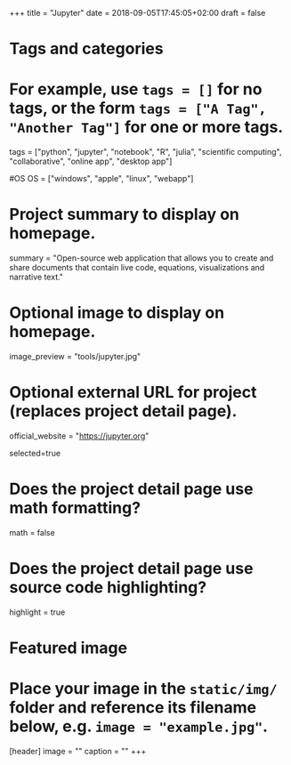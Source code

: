 +++
title = "Jupyter"
date = 2018-09-05T17:45:05+02:00
draft = false

# Tags and categories
# For example, use `tags = []` for no tags, or the form `tags = ["A Tag", "Another Tag"]` for one or more tags.
tags = ["python", "jupyter", "notebook", "R", "julia", "scientific computing", "collaborative", "online app", "desktop app"]

#OS
OS = ["windows", "apple", "linux", "webapp"]

# Project summary to display on homepage.
summary = "Open-source web application that allows you to create and share documents that contain live code, equations, visualizations and narrative text."

# Optional image to display on homepage.
image_preview = "tools/jupyter.jpg"

# Optional external URL for project (replaces project detail page).
official_website = "https://jupyter.org"

selected=true

# Does the project detail page use math formatting?
math = false

# Does the project detail page use source code highlighting?
highlight = true


# Featured image
# Place your image in the `static/img/` folder and reference its filename below, e.g. `image = "example.jpg"`.
[header]
image = ""
caption = ""
+++
